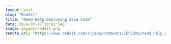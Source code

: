 ```yaml
---
layout: post
blog: "Reddit"
title: "Need Help Deploying Java Code"
date: 2024-03-17T16:01:54Z
image: images/reddit.png
remote_url: "https://www.reddit.com/r/java/comments/1bh13mp/need_help_deploying_java_code/"
---
```

